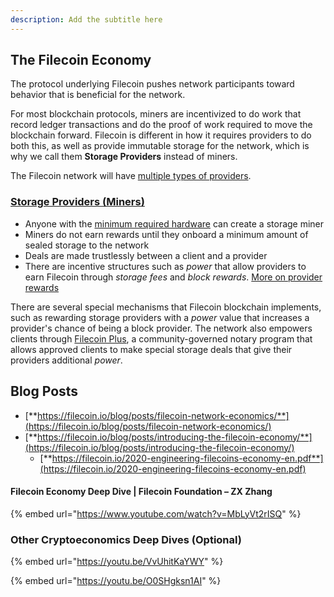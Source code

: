 ```yaml
---
description: Add the subtitle here
---
```


## The Filecoin Economy

The protocol underlying Filecoin pushes network participants toward behavior that is beneficial for the network.

For most blockchain protocols, miners are incentivized to do work that record ledger transactions and do the proof of work required to move the blockchain forward. Filecoin is different in how it requires providers to do both this, as well as provide immutable storage for the network, which is why we call them **Storage Providers** instead of miners.

The Filecoin network will have [multiple types of providers](https://docs.filecoin.io/storage-provider/how-providing-works/#types-of-provider).

### [Storage Providers (Miners)](https://docs.filecoin.io/storage-provider/how-providing-works)

* Anyone with the [minimum required hardware](https://docs.filecoin.io/storage-provider/hardware-requirements/) can create a storage miner
* Miners do not earn rewards until they onboard a minimum amount of sealed storage to the network
* Deals are made trustlessly between a client and a provider
* There are incentive structures such as _power_ that allow providers to earn Filecoin through _storage fees_ and _block rewards_. [More on provider rewards](https://docs.filecoin.io/storage-provider/storage-provider-rewards/#storage-fees)

There are several special mechanisms that Filecoin blockchain implements, such as rewarding storage providers with a _power_ value that increases a provider's chance of being a block provider. The network also empowers clients through [Filecoin Plus](https://plus.fil.org/), a community-governed notary program that allows approved clients to make special storage deals that give their providers additional _power_.

## Blog Posts
* [**https://filecoin.io/blog/posts/filecoin-network-economics/**](https://filecoin.io/blog/posts/filecoin-network-economics/)
* [**https://filecoin.io/blog/posts/introducing-the-filecoin-economy/**](https://filecoin.io/blog/posts/introducing-the-filecoin-economy/)
  * [**https://filecoin.io/2020-engineering-filecoins-economy-en.pdf**](https://filecoin.io/2020-engineering-filecoins-economy-en.pdf)


#### Filecoin Economy Deep Dive | Filecoin Foundation – ZX Zhang

{% embed url="https://www.youtube.com/watch?v=MbLyVt2rISQ" %}

### Other Cryptoeconomics Deep Dives (Optional)

{% embed url="https://youtu.be/VvUhitKaYWY" %}

{% embed url="https://youtu.be/O0SHgksn1AI" %}
